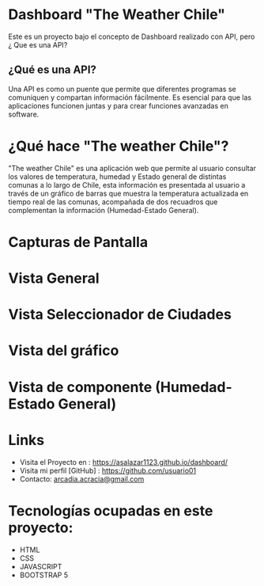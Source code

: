 # Dashboard "The Weather Chile"
Este es un proyecto  bajo el concepto de Dashboard realizado con API, pero ¿ Que es una API?

## ¿Qué es una API?

Una API es como un puente que permite que diferentes programas se comuniquen y compartan información fácilmente. Es esencial para que las aplicaciones funcionen juntas y para crear funciones avanzadas en software. 

#  ¿Qué hace "The weather Chile"?
"The weather Chile" es una aplicación web que permite al usuario consultar los valores de temperatura, humedad y Estado general de distintas comunas a lo largo de Chile, esta información es presentada al usuario a través de un gráfico de barras que muestra la temperatura actualizada en tiempo real de las comunas, acompañada  de dos recuadros que complementan la información (Humedad-Estado General).

# Capturas de Pantalla

# Vista General

# Vista Seleccionador de Ciudades

# Vista del gráfico

# Vista de componente (Humedad-Estado General)

# Links

- Visita el Proyecto en : https://asalazar1123.github.io/dashboard/
- Visita mi perfil [GitHub] : https://github.com/usuario01
- Contacto: arcadia.acracia@gmail.com

# Tecnologías ocupadas en este proyecto:
- HTML
- CSS
- JAVASCRIPT
- BOOTSTRAP 5
